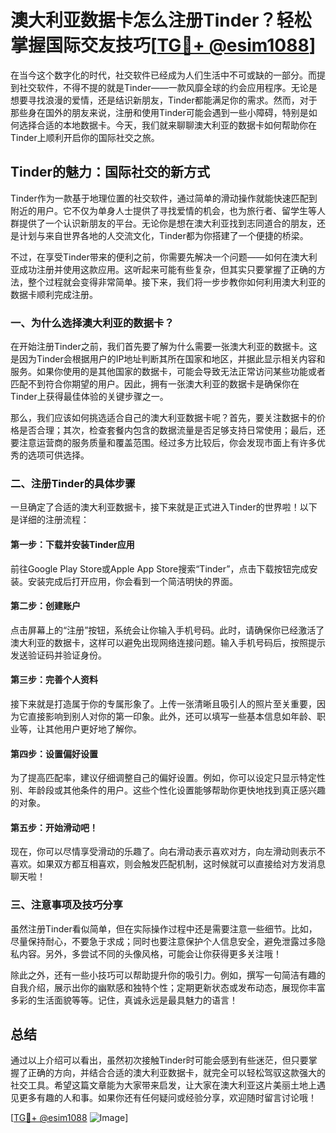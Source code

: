 # 澳大利亚数据卡怎么注册Tinder？轻松掌握国际交友技巧[[TG💪+ @esim1088](https://t.me/s/esim1088)]

在当今这个数字化的时代，社交软件已经成为人们生活中不可或缺的一部分。而提到社交软件，不得不提的就是Tinder——一款风靡全球的约会应用程序。无论是想要寻找浪漫的爱情，还是结识新朋友，Tinder都能满足你的需求。然而，对于那些身在国外的朋友来说，注册和使用Tinder可能会遇到一些小障碍，特别是如何选择合适的本地数据卡。今天，我们就来聊聊澳大利亚的数据卡如何帮助你在Tinder上顺利开启你的国际社交之旅。

## Tinder的魅力：国际社交的新方式

Tinder作为一款基于地理位置的社交软件，通过简单的滑动操作就能快速匹配到附近的用户。它不仅为单身人士提供了寻找爱情的机会，也为旅行者、留学生等人群提供了一个认识新朋友的平台。无论你是想在澳大利亚找到志同道合的朋友，还是计划与来自世界各地的人交流文化，Tinder都为你搭建了一个便捷的桥梁。

不过，在享受Tinder带来的便利之前，你需要先解决一个问题——如何在澳大利亚成功注册并使用这款应用。这听起来可能有些复杂，但其实只要掌握了正确的方法，整个过程就会变得非常简单。接下来，我们将一步步教你如何利用澳大利亚的数据卡顺利完成注册。

### 一、为什么选择澳大利亚的数据卡？

在开始注册Tinder之前，我们首先要了解为什么需要一张澳大利亚的数据卡。这是因为Tinder会根据用户的IP地址判断其所在国家和地区，并据此显示相关内容和服务。如果你使用的是其他国家的数据卡，可能会导致无法正常访问某些功能或者匹配不到符合你期望的用户。因此，拥有一张澳大利亚的数据卡是确保你在Tinder上获得最佳体验的关键步骤之一。

那么，我们应该如何挑选适合自己的澳大利亚数据卡呢？首先，要关注数据卡的价格是否合理；其次，检查套餐内包含的数据流量是否足够支持日常使用；最后，还要注意运营商的服务质量和覆盖范围。经过多方比较后，你会发现市面上有许多优秀的选项可供选择。

### 二、注册Tinder的具体步骤

一旦确定了合适的澳大利亚数据卡，接下来就是正式进入Tinder的世界啦！以下是详细的注册流程：

#### 第一步：下载并安装Tinder应用
前往Google Play Store或Apple App Store搜索“Tinder”，点击下载按钮完成安装。安装完成后打开应用，你会看到一个简洁明快的界面。

#### 第二步：创建账户
点击屏幕上的“注册”按钮，系统会让你输入手机号码。此时，请确保你已经激活了澳大利亚的数据卡，这样可以避免出现网络连接问题。输入手机号码后，按照提示发送验证码并验证身份。

#### 第三步：完善个人资料
接下来就是打造属于你的专属形象了。上传一张清晰且吸引人的照片至关重要，因为它直接影响到别人对你的第一印象。此外，还可以填写一些基本信息如年龄、职业等，让其他用户更好地了解你。

#### 第四步：设置偏好设置
为了提高匹配率，建议仔细调整自己的偏好设置。例如，你可以设定只显示特定性别、年龄段或其他条件的用户。这些个性化设置能够帮助你更快地找到真正感兴趣的对象。

#### 第五步：开始滑动吧！
现在，你可以尽情享受滑动的乐趣了。向右滑动表示喜欢对方，向左滑动则表示不喜欢。如果双方都互相喜欢，则会触发匹配机制，这时候就可以直接给对方发消息聊天啦！

### 三、注意事项及技巧分享

虽然注册Tinder看似简单，但在实际操作过程中还是需要注意一些细节。比如，尽量保持耐心，不要急于求成；同时也要注意保护个人信息安全，避免泄露过多隐私内容。另外，多尝试不同的头像风格，可能会让你获得更多关注哦！

除此之外，还有一些小技巧可以帮助提升你的吸引力。例如，撰写一句简洁有趣的自我介绍，展示出你的幽默感和独特个性；定期更新状态或发布动态，展现你丰富多彩的生活面貌等等。记住，真诚永远是最具魅力的语言！

## 总结

通过以上介绍可以看出，虽然初次接触Tinder时可能会感到有些迷茫，但只要掌握了正确的方向，并结合合适的澳大利亚数据卡，就完全可以轻松驾驭这款强大的社交工具。希望这篇文章能为大家带来启发，让大家在澳大利亚这片美丽土地上遇见更多有趣的人和事。如果你还有任何疑问或经验分享，欢迎随时留言讨论哦！

[[TG💪+ @esim1088](https://t.me/s/esim1088) ![Image](https://i.postimg.cc/4NQfJmqS/Snipaste-2025-05-13-00-14-12.png)]